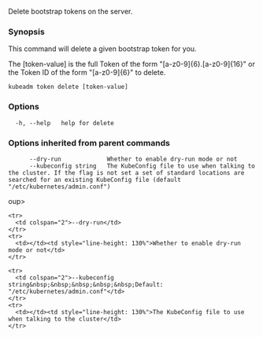 
Delete bootstrap tokens on the server.

### Synopsis


This command will delete a given bootstrap token for you.

The [token-value] is the full Token of the form "[a-z0-9]{6}.[a-z0-9]{16}" or the
Token ID of the form "[a-z0-9]{6}" to delete.


```
kubeadm token delete [token-value]
```

### Options

```
  -h, --help   help for delete
```

### Options inherited from parent commands

```
      --dry-run             Whether to enable dry-run mode or not
      --kubeconfig string   The KubeConfig file to use when talking to the cluster. If the flag is not set a set of standard locations are searched for an existing KubeConfig file (default "/etc/kubernetes/admin.conf")
```

oup>
    <col span="1" style="width: 10px;" />
    <col span="1" />
  </colgroup>
  <tbody>

    <tr>
      <td colspan="2">--dry-run</td>
    </tr>
    <tr>
      <td></td><td style="line-height: 130%">Whether to enable dry-run mode or not</td>
    </tr>

    <tr>
      <td colspan="2">--kubeconfig string&nbsp;&nbsp;&nbsp;&nbsp;&nbsp;Default: "/etc/kubernetes/admin.conf"</td>
    </tr>
    <tr>
      <td></td><td style="line-height: 130%">The KubeConfig file to use when talking to the cluster</td>
    </tr>

  </tbody>
</table>



